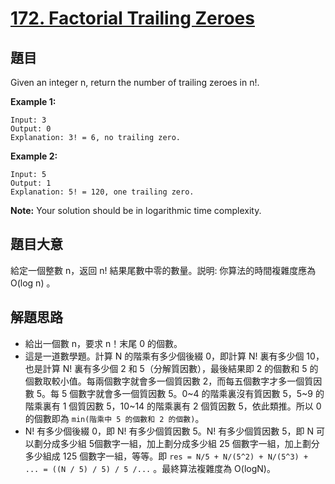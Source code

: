 # [172. Factorial Trailing Zeroes](https://leetcode.com/problems/factorial-trailing-zeroes/)


## 題目

Given an integer n, return the number of trailing zeroes in n!.

**Example 1:**

    Input: 3
    Output: 0
    Explanation: 3! = 6, no trailing zero.

**Example 2:**

    Input: 5
    Output: 1
    Explanation: 5! = 120, one trailing zero.

**Note:** Your solution should be in logarithmic time complexity.


## 題目大意


給定一個整數 n，返回 n! 結果尾數中零的數量。説明: 你算法的時間複雜度應為 O(log n) 。




## 解題思路

- 給出一個數 n，要求 n！末尾 0 的個數。
- 這是一道數學題。計算 N 的階乘有多少個後綴 0，即計算 N! 裏有多少個 10，也是計算 N! 裏有多少個 2 和 5（分解質因數），最後結果即 2 的個數和 5 的個數取較小值。每兩個數字就會多一個質因數 2，而每五個數字才多一個質因數 5。每 5 個數字就會多一個質因數 5。0~4 的階乘裏沒有質因數 5，5~9 的階乘裏有 1 個質因數 5，10~14 的階乘裏有 2 個質因數 5，依此類推。所以 0 的個數即為 `min(階乘中 5 的個數和 2 的個數)`。
- N! 有多少個後綴 0，即 N! 有多少個質因數 5。N! 有多少個質因數 5，即 N 可以劃分成多少組 5個數字一組，加上劃分成多少組 25 個數字一組，加上劃分多少組成 125 個數字一組，等等。即 `res = N/5 + N/(5^2) + N/(5^3) + ... = ((N / 5) / 5) / 5 /...` 。最終算法複雜度為 O(logN)。
